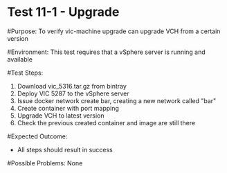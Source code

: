 Test 11-1 - Upgrade
=======

#Purpose:
To verify vic-machine upgrade can upgrade VCH from a certain version

#Environment:
This test requires that a vSphere server is running and available

#Test Steps:
1. Download vic_5316.tar.gz from bintray
2. Deploy VIC 5287 to the vSphere server
3. Issue docker network create bar, creating a new network called "bar"
4. Create container with port mapping
5. Upgrade VCH to latest version
6. Check the previous created container and image are still there

#Expected Outcome:
* All steps should result in success

#Possible Problems:
None
